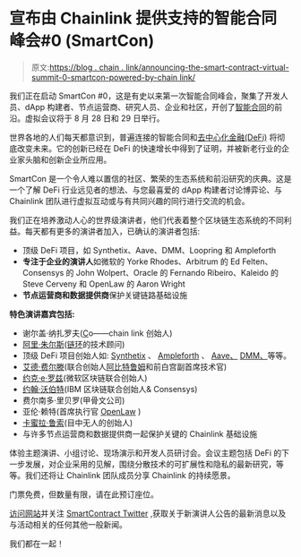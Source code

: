# 宣布由 Chainlink 提供支持的智能合同峰会#0 (SmartCon)

> 原文:[https://blog . chain . link/announcing-the-smart-contract-virtual-summit-0-smartcon-powered-by-chain link/](https://blog.chain.link/announcing-the-smart-contract-virtual-summit-0-smartcon-powered-by-chainlink/)



我们正在启动 SmartCon #0，这是有史以来第一次智能合同峰会，聚集了开发人员、dApp 构建者、节点运营商、研究人员、企业和社区，开创了[智能合同](https://chain.link/education/smart-contracts)的前沿。虚拟会议将于 8 月 28 日和 29 日举行。

世界各地的人们每天都意识到，普遍连接的智能合同和[去中心化金融(DeFi)](https://chain.link/education/defi) 将彻底改变未来。它的创新已经在 DeFi 的快速增长中得到了证明，并被新老行业的企业家头脑和创新企业所应用。

SmartCon 是一个令人难以置信的社区、繁荣的生态系统和前沿研究的庆典。这是一个了解 DeFi 行业远见者的想法、与您最喜爱的 dApp 构建者讨论博弈论、与 Chainlink 团队进行虚拟互动或与有共同兴趣的同行进行交流的机会。

我们正在培养激动人心的世界级演讲者，他们代表着整个区块链生态系统的不同利益。每天都有更多的演讲者加入，已确认的演讲者包括:

*   顶级 DeFi 项目，如 Synthetix、Aave、DMM、Loopring 和 Ampleforth
*   **专注于企业的演讲人**如微软的 Yorke Rhodes、Arbitrum 的 Ed Felten、Consensys 的 John Wolpert、Oracle 的 Fernando Ribeiro、Kaleido 的 Steve Cerveny 和 OpenLaw 的 Aaron Wright
*   **节点运营商和数据提供商**保护关键链路基础设施

**特色演讲嘉宾包括:**

*   谢尔盖·纳扎罗夫([C](https://chain.link/)o——chain link 创始人)
*   [阿里·朱尔斯](https://www.arijuels.com/)([链环](https://chain.link/)的技术顾问)
*   顶级 DeFi 项目创始人如: [Synthetix](https://www.synthetix.io/) 、 [](https://loopring.org/#/) [Ampleforth](https://www.ampleforth.org/) 、 [Aave、](https://aave.com/) [DMM、](https://defimoneymarket.com/)等等。
*   [艾德·费尔滕](https://www.cs.princeton.edu/~felten/)(联合创始人[阿比特鲁姆](https://offchainlabs.com/)和前白宫副首席技术官)
*   [约克·e·罗兹](https://twitter.com/yorkerhodes)(微软区块链联合创始人)
*   [约翰·沃伯特](https://twitter.com/jwolpert)(IBM 区块链联合创始人& Consensys)
*   费尔南多·里贝罗(甲骨文公司)
*   亚伦·赖特(首席执行官 [OpenLaw](https://www.openlaw.io/) )
*   [卡蜜拉·鲁索](https://twitter.com/CamiRusso)(目中无人的创始人)
*   与许多节点运营商和数据提供商一起保护关键的 Chainlink 基础设施

体验主题演讲、小组讨论、现场演示和开发人员研讨会。会议主题包括 DeFi 的下一步发展，对企业采用的见解，围绕分散技术的可扩展性和隐私的最新研究，等等。我们还将让 Chainlink 团队成员分享 Chainlink 的持续愿景。

门票免费，但数量有限，请在此预订座位。

[访问网站](https://smartcontractsummit.io/)并关注 [SmartContract Twitter](https://twitter.com/Smart_Contract) ,获取关于新演讲人公告的最新消息以及与活动相关的任何其他一般新闻。

我们都在一起！


